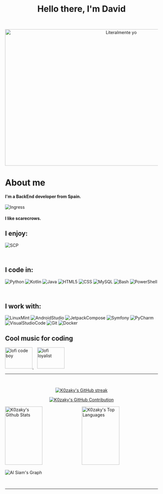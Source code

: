 <h1 align="center">
  Hello there, I'm David
</h1>

<br/>

<p align="center">
  <img src="https://media.tenor.com/5jx0ZD6U1ZIAAAAC/keyboard-computer.gif" alt="Literalmente yo" width="750px" height="450px">
</p>

<!-- About Section -->
 # About me
 
<p>
   
<h4>I'm a BackEnd developer from Spain.</h4>

![Ingress](https://img.shields.io/badge/Enlightened-darkgreen?style=for-the-badge&logo=Ingress&logoColor=white)

<h4>I like scarecrows.</h4>

## I enjoy:
![SCP](https://img.shields.io/badge/SCP%20Foundation-%23000000?style=for-the-badge&logo=SCP%20Foundation&logoColor=white)


</p>

<br/>


## I code in:
![Python](https://img.shields.io/badge/Python-3776AB?style=for-the-badge&logo=python&logoColor=white)
![Kotlin](https://img.shields.io/badge/Kotlin-%237F52FF?style=for-the-badge&logo=kotlin&logoColor=white)
![Java](https://img.shields.io/badge/Java-%23ffa500?style=for-the-badge&logo=java&logoColor=white)
![HTML5](https://img.shields.io/badge/HTML5-E34F26?style=for-the-badge&logo=html5&logoColor=white)
![CSS](https://img.shields.io/badge/CSS3-1572B6?style=for-the-badge&logo=css3&logoColor=white)
![MySQL](https://img.shields.io/badge/MySQL-4479A1?style=for-the-badge&logo=mysql&logoColor=white)
![Bash](https://img.shields.io/badge/Bash-4EAA25?style=for-the-badge&logo=gnu-bash&logoColor=white)
![PowerShell](https://img.shields.io/badge/PowerShell-darkblue?style=for-the-badge&logo=powershell&logoColor=white)


<br/>

## I work with:
![LinuxMint](https://img.shields.io/badge/Linux%20Mint-%2387CF3E?style=for-the-badge&logo=Linux%20Mint&logoColor=white)
![AndroidStudio](https://img.shields.io/badge/Android%20Studio-%233DDC84?style=for-the-badge&logo=Android%20Studio&logoColor=white)
![JetpackCompose](https://img.shields.io/badge/Jetpack%20Compose-%234285F4?style=for-the-badge&logo=jetpackcompose&logoColor=white)
![Symfony](https://img.shields.io/badge/Symfony-%23000000?style=for-the-badge&logo=symfony&logoColor=white)
![PyCharm](https://img.shields.io/badge/Pycharm-yellow?style=for-the-badge&logo=pycharm&logoColor=white)
![VisualStudioCode](https://img.shields.io/badge/Visual%20Studio%20Code-%23007ACC?style=for-the-badge&logo=Visual%20Studio%20Code&logoColor=white)
![Git](https://img.shields.io/badge/Git-%23F05032?style=for-the-badge&logo=git&logoColor=white)
![Docker](https://img.shields.io/badge/Docker-%232496ED?style=for-the-badge&logo=Docker&logoColor=white)

## Cool music for coding

<a href="https://www.youtube.com/watch?v=4kLviL8XwAI" target="_blank">
  <img src="https://i.ytimg.com/vi/_ITiwPMUzho/maxresdefault.jpg" alt="lofi code boy" width="90" height="70"/>
</a>
  &nbsp;&nbsp;
<a href="https://www.youtube.com/watch?v=KWppThTQISY" target="_blank">
  <img src="https://i.ytimg.com/vi/KWppThTQISY/maxresdefault.jpg" alt="lofi loyalist" width="90" height="70"/>
</a>

<br/>
<hr/>
<br/>

<p align="center">
  <a href="https://github.com/K0zaky">
    <img src="https://github-readme-streak-stats.herokuapp.com/?user=K0zaky&theme=ocean_dark&border=7F3FBF&background=0D1117" alt="K0zaky's GitHub streak"/>
  </a>
</p>

<p align="center">
  <a href="https://github.com/K0zaky">
    <img src="https://github-profile-summary-cards.vercel.app/api/cards/profile-details?username=K0zaky&theme=ocean_dark" alt="K0zaky's GitHub Contribution"/>
  </a>
</p>

<a> 
    <a href="https://github.com/K0zaky">
      <img alt="K0zaky's Github Stats" src="https://denvercoder1-github-readme-stats.vercel.app/api?username=K0zaky&show_icons=true&count_private=true&theme=ocean_dark&border_color=7F3FBF&bg_color=0D1117&title_color=F85D7F&icon_color=F8D866" height="192px" width="49.5%"/></a>
  <a href="https://github.com/K0zaky">
    <img alt="K0zaky's Top Languages" src="https://denvercoder1-github-readme-stats.vercel.app/api/top-langs/?username=K0zaky&langs_count=8&layout=compact&theme=ocean_dark&border_color=7F3FBF&bg_color=0D1117&title_color=F85D7F&icon_color=F8D866" height="192px" width="49.5%"/></a>
  <br/>
</a>

![Al Siam's Graph](https://github-readme-activity-graph.vercel.app/graph?username=K0zaky&custom_title=K0zaky's%20GitHub%20Activity%20Graph&bg_color=0D1117&color=7F3FBF&line=7F3FBF&point=7F3FBF&area_color=FFFFFF&title_color=FFFFFF&area=true)

<br/>


<hr>


